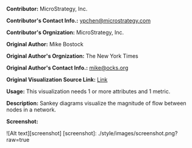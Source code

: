 **Contributor:** MicroStrategy, Inc.

**Contributor's Contact Info.:** <ypchen@microstrategy.com>

**Contributor's Orgnization:** MicroStrategy, Inc.

**Original Author:** Mike Bostock

**Original Author's Orgnization:** The New York Times

**Original Author's Contact Info.:** <mike@ocks.org>

**Original Visualization Source Link:** <a href = "http://bost.ocks.org/mike/sankey/" target = "_blank">Link</a>

**Usage:** This visualization needs 1 or more attributes and 1 metric.

**Description:** Sankey diagrams visualize the magnitude of flow between nodes in a network.

**Screenshot:**

![Alt text][screenshot]
[screenshot]: ./style/images/screenshot.png?raw=true




